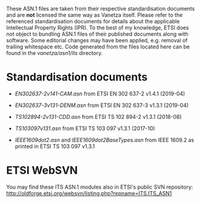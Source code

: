 These ASN.1 files are taken from their respective standardisation documents and are **not** licensed the same way as Vanetza itself.
Please refer to the referenced standardisation documents for details about the applicable Intellectual Property Rights (IPR).
To the best of my knowledge, ETSI does not object to bundling ASN.1 files of their published documents along with software.
Some editorial changes may have been applied, e.g. removal of trailing whitespace etc.
Code generated from the files located here can be found in the *vanetza/asn1/its* directory.

# Standardisation documents

- *EN302637-2v141-CAM.asn* from ETSI EN 302 637-2 v1.4.1 (2019-04)
- *EN302637-3v131-DENM.asn* from  ETSI EN 302 637-3 v1.3.1 (2019-04)
- *TS102894-2v131-CDD.asn* from ETSI TS 102 894-2 v1.3.1 (2018-08)
- *TS103097v131.asn* from ETSI TS 103 097 v1.3.1 (2017-10)

- *IEEE1609dot2.asn* and *IEEE1609dot2BaseTypes.asn* from IEEE 1609.2 as printed in ETSI TS 103 097 v1.3.1

# ETSI WebSVN

You may find these ITS ASN.1 modules also in ETSI's public SVN repository: http://oldforge.etsi.org/websvn/listing.php?repname=ITS.ITS_ASN1

